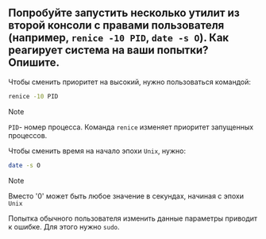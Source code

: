 ## Попробуйте запустить несколько утилит из второй консоли с правами пользователя (например, `renice -10 PID`, `date -s O`). Как реагирует система на ваши попытки? Опишите. 

Чтобы сменить приоритет на высокий, нужно пользоваться командой: 

```bash
renice -10 PID
```

> [!NOTE]
> `PID`- номер процесса. 
> Команда `renice` изменяет приоритет запущенных процессов.

Чтобы сменить время на начало эпохи `Unix`, нужно: 

```bash
date -s O
```

> [!NOTE]
> Вместо '0' может быть любое значение в секундах, начиная с эпохи `Unix`


Попытка обычного пользователя изменить данные параметры приводит к ошибке. Для этого нужно `sudo`.